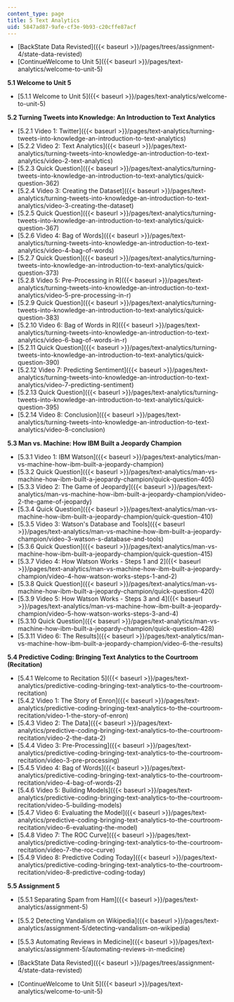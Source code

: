 ```yaml
---
content_type: page
title: 5 Text Analytics
uid: 5847ad87-9afe-cf3e-9b93-c20cffe87acf
---
```


*   [BackState Data Revisted]({{< baseurl >}}/pages/trees/assignment-4/state-data-revisted)
*   [ContinueWelcome to Unit 5]({{< baseurl >}}/pages/text-analytics/welcome-to-unit-5)

**5.1 Welcome to Unit 5**

*   [5.1.1 Welcome to Unit 5]({{< baseurl >}}/pages/text-analytics/welcome-to-unit-5)

**5.2 Turning Tweets into Knowledge: An Introduction to Text Analytics**

*   [5.2.1 Video 1: Twitter]({{< baseurl >}}/pages/text-analytics/turning-tweets-into-knowledge-an-introduction-to-text-analytics)
*   [5.2.2 Video 2: Text Analytics]({{< baseurl >}}/pages/text-analytics/turning-tweets-into-knowledge-an-introduction-to-text-analytics/video-2-text-analytics)
*   [5.2.3 Quick Question]({{< baseurl >}}/pages/text-analytics/turning-tweets-into-knowledge-an-introduction-to-text-analytics/quick-question-362)
*   [5.2.4 Video 3: Creating the Dataset]({{< baseurl >}}/pages/text-analytics/turning-tweets-into-knowledge-an-introduction-to-text-analytics/video-3-creating-the-dataset)
*   [5.2.5 Quick Question]({{< baseurl >}}/pages/text-analytics/turning-tweets-into-knowledge-an-introduction-to-text-analytics/quick-question-367)
*   [5.2.6 Video 4: Bag of Words]({{< baseurl >}}/pages/text-analytics/turning-tweets-into-knowledge-an-introduction-to-text-analytics/video-4-bag-of-words)
*   [5.2.7 Quick Question]({{< baseurl >}}/pages/text-analytics/turning-tweets-into-knowledge-an-introduction-to-text-analytics/quick-question-373)
*   [5.2.8 Video 5: Pre-Processing in R]({{< baseurl >}}/pages/text-analytics/turning-tweets-into-knowledge-an-introduction-to-text-analytics/video-5-pre-processing-in-r)
*   [5.2.9 Quick Question]({{< baseurl >}}/pages/text-analytics/turning-tweets-into-knowledge-an-introduction-to-text-analytics/quick-question-383)
*   [5.2.10 Video 6: Bag of Words in R]({{< baseurl >}}/pages/text-analytics/turning-tweets-into-knowledge-an-introduction-to-text-analytics/video-6-bag-of-words-in-r)
*   [5.2.11 Quick Question]({{< baseurl >}}/pages/text-analytics/turning-tweets-into-knowledge-an-introduction-to-text-analytics/quick-question-390)
*   [5.2.12 Video 7: Predicting Sentiment]({{< baseurl >}}/pages/text-analytics/turning-tweets-into-knowledge-an-introduction-to-text-analytics/video-7-predicting-sentiment)
*   [5.2.13 Quick Question]({{< baseurl >}}/pages/text-analytics/turning-tweets-into-knowledge-an-introduction-to-text-analytics/quick-question-395)
*   [5.2.14 Video 8: Conclusion]({{< baseurl >}}/pages/text-analytics/turning-tweets-into-knowledge-an-introduction-to-text-analytics/video-8-conclusion)

**5.3 Man vs. Machine: How IBM Built a Jeopardy Champion**

*   [5.3.1 Video 1: IBM Watson]({{< baseurl >}}/pages/text-analytics/man-vs-machine-how-ibm-built-a-jeopardy-champion)
*   [5.3.2 Quick Question]({{< baseurl >}}/pages/text-analytics/man-vs-machine-how-ibm-built-a-jeopardy-champion/quick-question-405)
*   [5.3.3 Video 2: The Game of Jeopardy]({{< baseurl >}}/pages/text-analytics/man-vs-machine-how-ibm-built-a-jeopardy-champion/video-2-the-game-of-jeopardy)
*   [5.3.4 Quick Question]({{< baseurl >}}/pages/text-analytics/man-vs-machine-how-ibm-built-a-jeopardy-champion/quick-question-410)
*   [5.3.5 Video 3: Watson's Database and Tools]({{< baseurl >}}/pages/text-analytics/man-vs-machine-how-ibm-built-a-jeopardy-champion/video-3-watson-s-database-and-tools)
*   [5.3.6 Quick Question]({{< baseurl >}}/pages/text-analytics/man-vs-machine-how-ibm-built-a-jeopardy-champion/quick-question-415)
*   [5.3.7 Video 4: How Watson Works - Steps 1 and 2]({{< baseurl >}}/pages/text-analytics/man-vs-machine-how-ibm-built-a-jeopardy-champion/video-4-how-watson-works-steps-1-and-2)
*   [5.3.8 Quick Question]({{< baseurl >}}/pages/text-analytics/man-vs-machine-how-ibm-built-a-jeopardy-champion/quick-question-420)
*   [5.3.9 Video 5: How Watson Works - Steps 3 and 4]({{< baseurl >}}/pages/text-analytics/man-vs-machine-how-ibm-built-a-jeopardy-champion/video-5-how-watson-works-steps-3-and-4)
*   [5.3.10 Quick Question]({{< baseurl >}}/pages/text-analytics/man-vs-machine-how-ibm-built-a-jeopardy-champion/quick-question-428)
*   [5.3.11 Video 6: The Results]({{< baseurl >}}/pages/text-analytics/man-vs-machine-how-ibm-built-a-jeopardy-champion/video-6-the-results)

**5.4 Predictive Coding: Bringing Text Analytics to the Courtroom (Recitation)**

*   [5.4.1 Welcome to Recitation 5]({{< baseurl >}}/pages/text-analytics/predictive-coding-bringing-text-analytics-to-the-courtroom-recitation)
*   [5.4.2 Video 1: The Story of Enron]({{< baseurl >}}/pages/text-analytics/predictive-coding-bringing-text-analytics-to-the-courtroom-recitation/video-1-the-story-of-enron)
*   [5.4.3 Video 2: The Data]({{< baseurl >}}/pages/text-analytics/predictive-coding-bringing-text-analytics-to-the-courtroom-recitation/video-2-the-data-2)
*   [5.4.4 Video 3: Pre-Processing]({{< baseurl >}}/pages/text-analytics/predictive-coding-bringing-text-analytics-to-the-courtroom-recitation/video-3-pre-processing)
*   [5.4.5 Video 4: Bag of Words]({{< baseurl >}}/pages/text-analytics/predictive-coding-bringing-text-analytics-to-the-courtroom-recitation/video-4-bag-of-words-2)
*   [5.4.6 Video 5: Building Models]({{< baseurl >}}/pages/text-analytics/predictive-coding-bringing-text-analytics-to-the-courtroom-recitation/video-5-building-models)
*   [5.4.7 Video 6: Evaluating the Model]({{< baseurl >}}/pages/text-analytics/predictive-coding-bringing-text-analytics-to-the-courtroom-recitation/video-6-evaluating-the-model)
*   [5.4.8 Video 7: The ROC Curve]({{< baseurl >}}/pages/text-analytics/predictive-coding-bringing-text-analytics-to-the-courtroom-recitation/video-7-the-roc-curve)
*   [5.4.9 Video 8: Predictive Coding Today]({{< baseurl >}}/pages/text-analytics/predictive-coding-bringing-text-analytics-to-the-courtroom-recitation/video-8-predictive-coding-today)

**5.5 Assignment 5**

*   [5.5.1 Separating Spam from Ham]({{< baseurl >}}/pages/text-analytics/assignment-5)
*   [5.5.2 Detecting Vandalism on Wikipedia]({{< baseurl >}}/pages/text-analytics/assignment-5/detecting-vandalism-on-wikipedia)
*   [5.5.3 Automating Reviews in Medicine]({{< baseurl >}}/pages/text-analytics/assignment-5/automating-reviews-in-medicine)

*   [BackState Data Revisted]({{< baseurl >}}/pages/trees/assignment-4/state-data-revisted)
*   [ContinueWelcome to Unit 5]({{< baseurl >}}/pages/text-analytics/welcome-to-unit-5)